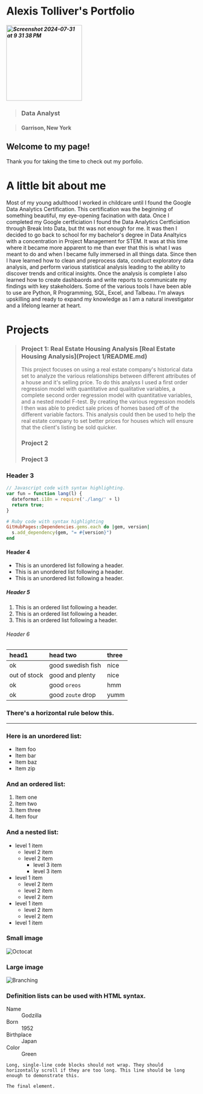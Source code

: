 # Alexis Tolliver's Portfolio
##### <img width="200" alt="Screenshot 2024-07-31 at 9 31 38 PM" src="https://github.com/user-attachments/assets/2aca681b-f275-4c67-b673-951efdd7a442">



>
> ### Data Analyst
> 

>
> #### Garrison, New York
> 





## Welcome to my page!

Thank you for taking the time to check out my porfolio.





# A little bit about me

Most of my young adulthood I worked in childcare until I found the Google Data Analytics Certification. This certification was the beginning of something beautiful, my eye-opening facination with data. Once I completed my Google certficiation I found the Data Analytics Certficiation through Break Into Data, but tht was not enough for me. It was then I decided to go back to school for my bachelor's degree in Data Analtyics with a concentration in Project Management for STEM. It was at this time where it became more apparent to me than ever that this is what I was meant to do and when I became fully immersed in all things data. Since then I have learned how to clean and preprocess data, conduct exploratory data analysis, and perform various statistical analysis leading to the ability to discover trends and critical insights. Once the analysis is complete I also learned how to create dashbaords and write reports to communicate my findings with key stakeholders. Some of the various tools I have been able to use are Python, R Programming, SQL, Excel, and Talbeau. I'm always upskilling and ready to expand my knowledge as I am a natural investigator and a lifelong learner at heart.


# Projects

> ### Project 1: Real Estate Housing Analysis [Real Estate Housing Analysis](Project 1/README.md)
> This project focuses on using a real estate company's historical data set to analyze the various relationships between different attributes of a house and it's selling price. To do this analyss I used a first order regression model with quantitative and qualitative variables, a complete second order regression model with quantitative variables, and a nested model F-test. By creating the various regression models I then was able to predict sale prices of homes based off of the different variable factors. This analysis could then be used to help the real estate company to set better prices for houses which will ensure that the client's listing be sold quicker.
>
> 
> ### Project 2
> 
> ### Project 3
> 

### Header 3

```js
// Javascript code with syntax highlighting.
var fun = function lang(l) {
  dateformat.i18n = require('./lang/' + l)
  return true;
}
```

```ruby
# Ruby code with syntax highlighting
GitHubPages::Dependencies.gems.each do |gem, version|
  s.add_dependency(gem, "= #{version}")
end
```

#### Header 4

*   This is an unordered list following a header.
*   This is an unordered list following a header.
*   This is an unordered list following a header.

##### Header 5

1.  This is an ordered list following a header.
2.  This is an ordered list following a header.
3.  This is an ordered list following a header.

###### Header 6

| head1        | head two          | three |
|:-------------|:------------------|:------|
| ok           | good swedish fish | nice  |
| out of stock | good and plenty   | nice  |
| ok           | good `oreos`      | hmm   |
| ok           | good `zoute` drop | yumm  |

### There's a horizontal rule below this.

* * *

### Here is an unordered list:

*   Item foo
*   Item bar
*   Item baz
*   Item zip

### And an ordered list:

1.  Item one
1.  Item two
1.  Item three
1.  Item four

### And a nested list:

- level 1 item
  - level 2 item
  - level 2 item
    - level 3 item
    - level 3 item
- level 1 item
  - level 2 item
  - level 2 item
  - level 2 item
- level 1 item
  - level 2 item
  - level 2 item
- level 1 item

### Small image

![Octocat](https://github.githubassets.com/images/icons/emoji/octocat.png)

### Large image

![Branching](https://guides.github.com/activities/hello-world/branching.png)


### Definition lists can be used with HTML syntax.

<dl>
<dt>Name</dt>
<dd>Godzilla</dd>
<dt>Born</dt>
<dd>1952</dd>
<dt>Birthplace</dt>
<dd>Japan</dd>
<dt>Color</dt>
<dd>Green</dd>
</dl>

```
Long, single-line code blocks should not wrap. They should horizontally scroll if they are too long. This line should be long enough to demonstrate this.
```

```
The final element.
```
